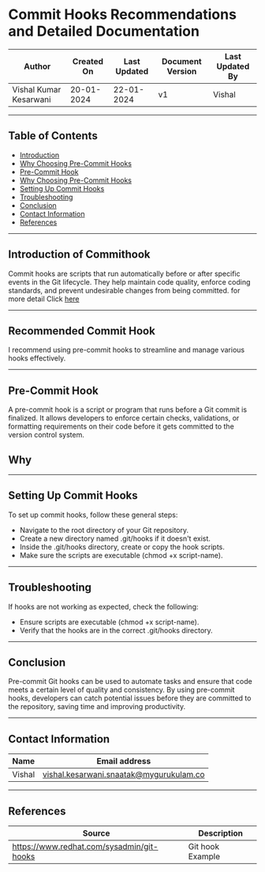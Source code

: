 # Commit Hooks Recommendations and Detailed Documentation

| Author                 | Created On | Last Updated | Document Version | Last Updated By |
| ---------------------- | ---------- | ------------ | ---------------- | --------------- |
| Vishal Kumar Kesarwani | 20-01-2024 | 22-01-2024   | v1               |  Vishal         |

***
## Table of Contents
+ [Introduction](#Introduction)
+ [Why Choosing Pre-Commit Hooks ](#Why-Choosing-Pre-Commit-Hooks )
+ [Pre-Commit Hook](Pre-Commit-Hook)
+ [Why Choosing Pre-Commit Hooks ](#Why-Choosing-Pre-Commit-Hooks )
+ [Setting Up Commit Hooks](#Setting-Up-Commit-Hooks)
+ [Troubleshooting](#Troubleshooting)
+ [Conclusion](#Conclusion)
+ [Contact Information](#Contact_Information)
+ [References](#References)  
***
## Introduction of Commithook

Commit hooks are scripts that run automatically before or after specific events in the Git lifecycle. They help maintain code quality, enforce coding standards, and prevent undesirable changes from being committed. for more detail Click [here](https://github.com/avengers-p7/Documentation/blob/main/VCS/Design/CommmitHooks%20Understanding.md)

***
## Recommended Commit Hook

I recommend using pre-commit hooks to streamline and manage various hooks effectively.

***

## Pre-Commit Hook

A pre-commit hook is a script or program that runs before a Git commit is finalized. It allows developers to enforce certain checks, validations, or formatting requirements on their code before it gets committed to the version control system.

## Why  
***
## Setting Up Commit Hooks  

To set up commit hooks, follow these general steps:

* Navigate to the root directory of your Git repository.
* Create a new directory named .git/hooks if it doesn't exist.
* Inside the .git/hooks directory, create or copy the hook scripts.
* Make sure the scripts are executable (chmod +x script-name).

***

## Troubleshooting
If hooks are not working as expected, check the following:

* Ensure scripts are executable (chmod +x script-name).
* Verify that the hooks are in the correct .git/hooks directory.

***

## Conclusion

Pre-commit Git hooks can be used to automate tasks and ensure that code meets a certain level of quality and consistency. By using pre-commit hooks, developers can catch potential issues before they are committed to the repository, saving time and improving productivity. 

***

## Contact Information

| Name | Email address |
| ---- | ------------- |
| Vishal | vishal.kesarwani.snaatak@mygurukulam.co |

***

## References

| Source | Description |
| ------ | ----------- |
| https://www.redhat.com/sysadmin/git-hooks | Git hook Example |
